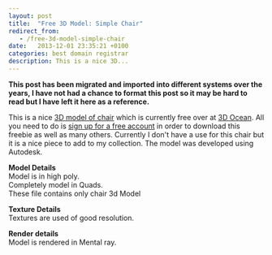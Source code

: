 ```yaml
---
layout: post
title:  "Free 3D Model: Simple Chair"
redirect_from:
   - /free-3d-model-simple-chair
date:   2013-12-01 23:35:21 +0100
categories: best domain registrar
description: This is a nice 3D...
---
```


**This post has been migrated and imported into different systems over the years, I have not had a chance to format this post so it may be hard to read but I have left it here as a reference.**

This is a nice [3D model of chair](http://3docean.net/item/chair/5963945?WT.ac=free_file&WT.seg_1=free_file&WT.z_author=kushal_chaudhari&ref=Bigideaguy "3D model of a chair") which is currently free over at [3D Ocean](http://3docean.net/?ref=Bigideaguy "3D Ocean"). All you need to do is [sign up for a free account](https://account.envato.com/sign_up?to=3docean&ref=Bigideaguy "Sign up for a free account") in order to download this freebie as well as many others. Currently I don't have a use for this chair but it is a nice piece to add to my collection. The model was developed using Autodesk.  
  
**Model Details**  
 Model is in high poly.  
 Completely model in Quads.  
 These file contains only chair 3d Model  
  
**Texture Details**  
 Textures are used of good resolution.  
  
**Render details**  
 Model is rendered in Mental ray.